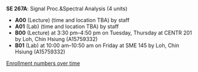 **SE 267A**: Signal Proc.&Spectral Analysis (4 units)

- **A00** (Lecture) (time and location TBA) by staff
- **A01** (Lab) (time and location TBA) by staff
- **B00** (Lecture) at 3:30 pm–4:50 pm on Tuesday, Thursday at CENTR 201 by Loh, Chin Hsiung (A15759332)
- **B01** (Lab) at 10:00 am–10:50 am on Friday at SME 145 by Loh, Chin Hsiung (A15759332)

[Enrollment numbers over time](./SE267A.tsv)
